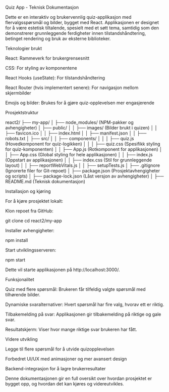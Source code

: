 Quiz App - Teknisk Dokumentasjon

Dette er en interaktiv og brukervennlig quiz-applikasjon med flervalgsspørsmål og bilder, bygget med React. Applikasjonen er designet for å være estetisk tiltalende, spesielt med et søtt tema, samtidig som den demonstrerer grunnleggende ferdigheter innen tilstandshåndtering, betinget rendering og bruk av eksterne biblioteker.

Teknologier brukt

React: Rammeverk for brukergrensesnitt

CSS: For styling av komponentene

React Hooks (useState): For tilstandshåndtering

React Router (hvis implementert senere): For navigasjon mellom skjermbilder

Emojis og bilder: Brukes for å gjøre quiz-opplevelsen mer engasjerende

Prosjektstruktur

react2/
├── my-app/
│   ├── node_modules/ (NPM-pakker og avhengigheter)
│   ├── public/
│   │   ├── images/ (Bilder brukt i quizen)
│   │   ├── favicon.ico
│   │   ├── index.html
│   │   ├── manifest.json
│   │   ├── robots.txt
│   ├── src/
│   │   ├── components/
│   │   │   ├── quiz.js (Hovedkomponent for quiz-logikken)
│   │   │   ├── quiz.css (Spesifikk styling for quiz-komponenten)
│   │   ├── App.js (Rotkomponent for applikasjonen)
│   │   ├── App.css (Global styling for hele applikasjonen)
│   │   ├── index.js (Oppstart av applikasjonen)
│   │   ├── index.css (Stil for grunnleggende layout)
│   │   ├── reportWebVitals.js
│   │   ├── setupTests.js
│   ├── .gitignore (Ignorerte filer for Git-repoet)
│   ├── package.json (Prosjektavhengigheter og scripts)
│   ├── package-lock.json (Låst versjon av avhengigheter)
│   ├── README.md (Teknisk dokumentasjon)

Installasjon og kjøring

For å kjøre prosjektet lokalt:

Klon repoet fra GitHub:

git clone <repo-URL>
cd react2/my-app

Installer avhengigheter:

npm install

Start utviklingsserveren:

npm start

Dette vil starte applikasjonen på http://localhost:3000/.

Funksjonalitet

Quiz med flere spørsmål: Brukeren får tilfeldig valgte spørsmål med tilhørende bilder.

Dynamiske svaralternativer: Hvert spørsmål har fire valg, hvorav ett er riktig.

Tilbakemelding på svar: Applikasjonen gir tilbakemelding på riktige og gale svar.

Resultatskjerm: Viser hvor mange riktige svar brukeren har fått.

Videre utvikling

Legge til flere spørsmål for å utvide quizopplevelsen

Forbedret UI/UX med animasjoner og mer avansert design

Backend-integrasjon for å lagre brukerresultater

Denne dokumentasjonen gir en full oversikt over hvordan prosjektet er bygget opp, og hvordan det kan kjøres og videreutvikles.

